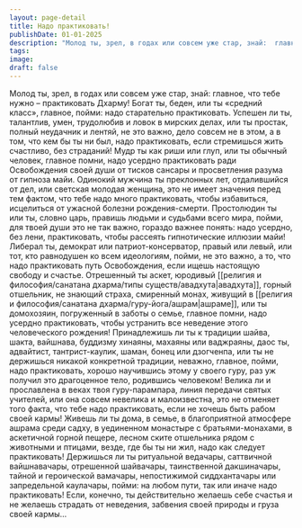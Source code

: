 ```yaml
---
layout: page-detail
title: Надо практиковать!
publishDate: 01-01-2025
description: "Молод ты, зрел, в годах или совсем уже стар, знай:  главное, что тебе нужно – практиковать Дхарму! Богат ты, беден, или ты «средний класс»,  главное, пойми: надо старательно практиковать..."
tags:
image:
draft: false
---
```

Молод ты, зрел, в годах или совсем уже стар, знай:  главное, что тебе нужно – практиковать Дхарму! Богат ты, беден, или ты «средний класс»,  главное, пойми: надо старательно практиковать. Успешен ли ты, талантлив, умен,  трудолюбив и ловок в мирских делах,  или ты простак, полный неудачник и лентяй, не это важно, дело совсем не в этом, а в том,  что кем бы ты ни был, надо практиковать,  если стремишься жить счастливо, без страданий! Мудр ты как риши или глуп, или ты обычный человек,  главное помни, надо усердно практиковать  ради Освобождения своей души от тисков сансары  и просветления разума от гипноза майи. Одинокий мужчина ты преклонных лет,  отдалившийся от дел,  или светская молодая женщина, это не имеет значения перед тем фактом,  что тебе надо много практиковать,  чтобы избавиться, исцелиться от ужасной болезни рождения-смерти. Простолюдин ты или ты, словно царь,  правишь людьми и судьбами всего мира,  пойми, для твоей души это не так важно, гораздо важнее понять: надо усердно, без лени, практиковать,  чтобы рассеять гипнотические иллюзии майи! Либерал ты, демократ или патриот-консерватор,  правый или левый, или тот,  кто равнодушен ко всем идеологиям, пойми, не это важно, а то,  что надо практиковать путь Освобождения,  если ищешь настоящую свободу и счастье. Отрешенный ты аскет, юродивый [[религия и философия/санатана дхарма/типы существ/авадхута|авадхута]],  горный отшельник, не знающий страха,  смиренный монах, живущий в [[религия и философия/санатана дхарма/гуру-йога/ашрам|ашраме]], или ты домохозяин,  погруженный в заботы о семье, главное помни, надо усердно практиковать,  чтобы устранить все неведение этого человеческого рождения! Принадлежишь ли ты к традиции шайва, шакта, вайшнава,  буддизму хинаяны, махаяны или ваджраяны,  даос ты, адвайтист, тантрист-каулик, шаман, бонец или дзогченпа,  или ты не держишься никакой конкретной традиции, неважно, главное, пойми, надо практиковать,  хорошо научившись этому у своего гуру, раз уж получил это драгоценное тело,  родившись человеком! Велика ли и прославлена в веках твоя гуру-парампара,  линия передачи святых учителей,  или она совсем невелика и малоизвестна, это не отменяет того факта, что тебе надо практиковать,  если не хочешь быть рабом своей кармы! Живешь ли ты дома, в семье,  в благоприятной атмосфере ашрама среди садху,  в уединенном монастыре с братьями-монахами, в аскетичной горной пещере,  лесном ските отшельника  рядом с животными и птицами, везде, где бы ты ни жил, надо как следует практиковать! Держишься ли ты ритуальной ведачары,  саттвичной вайшнавачары,  отрешенной шайвачары, таинственной дакшиначары,  тайной и героической вамачары,  непостижимой сиддхантачары  или запредельной каулачары, пойми: на любом пути, так или иначе надо практиковать! Если, конечно, ты действительно желаешь себе счастья  и не желаешь страдать от неведения,  забвения своей природы и груза своей кармы...